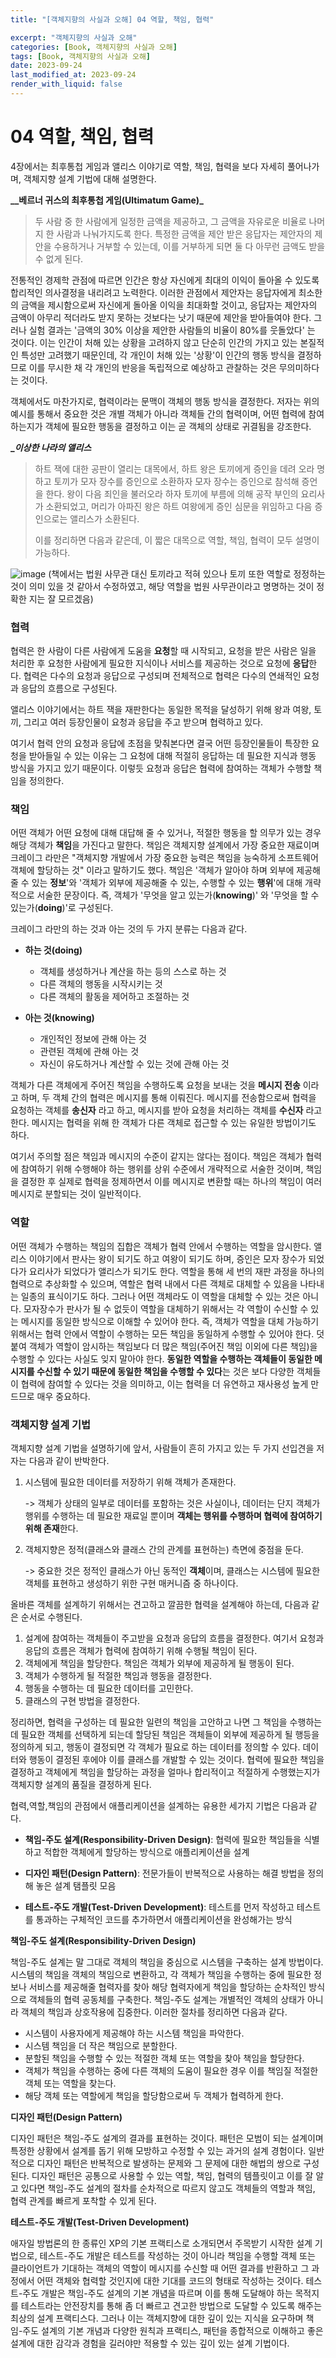 ```yaml
---
title: "[객체지향의 사실과 오해] 04 역할, 책임, 협력"

excerpt: "객체지향의 사실과 오해"
categories: [Book, 객체지향의 사실과 오해]
tags: [Book, 객체지향의 사실과 오해]
date: 2023-09-24
last_modified_at: 2023-09-24
render_with_liquid: false
---
```

# 04 역할, 책임, 협력

4장에서는 최후통첩 게임과 앨리스 이야기로 역할, 책임, 협력을 보다 자세히 풀어나가며, 객체지향 설계 기법에 대해 설명한다.

**__베르너 귀스의 최후통첩 게임(Ultimatum Game)_**

> 두 사람 중 한 사람에게 일정한 금액을 제공하고, 그 금액을 자유로운 비율로 나머지 한 사람과 나눠가지도록 한다. 특정한 금액을 제안 받은 응답자는 제안자의 제안을 수용하거나 거부할 수 있는데, 이를 거부하게 되면 둘 다 아무런 금액도 받을 수 없게 된다.

전통적인 경제학 관점에 따르면 인간은 항상 자신에게 최대의 이익이 돌아올 수 있도록 합리적인 의사결정을 내리려고 노력한다. 이러한 관점에서 제안자는 응답자에게 최소한의 금액을 제시함으로써 자신에게 돌아올 이익을 최대화할 것이고, 응답자는 제안자의 금액이 아무리 적더라도 받지 못하는 것보다는 낫기 때문에 제안을 받아들여야 한다. 그러나 실험 결과는 '금액의 30% 이상을 제안한 사람들의 비율이 80%를 웃돌았다' 는 것이다. 이는 인간이 처해 있는 상황을 고려하지 않고 단순히 인간의 가지고 있는 본질적인 특성만 고려했기 때문인데, 각 개인이 처해 있는 '상황'이 인간의 행동 방식을 결정하므로 이를 무시한 채 각 개인의 반응을 독립적으로 예상하고 관찰하는 것은 무의미하다는 것이다.

객체에서도 마찬가지로, 협력이라는 문맥이 객체의 행동 방식을 결정한다. 저자는 위의 예시를 통해서 중요한 것은 개별 객체가 아니라 객체들 간의 협력이며, 어떤 협력에 참여하는지가 객체에 필요한 행동을 결정하고 이는 곧 객체의 상태로 귀결됨을 강조한다.

**__이상한 나라의 앨리스_**

> 하트 잭에 대한 공판이 열리는 대목에서, 하트 왕은 토끼에게 증인을 데려 오라 명하고 토끼가 모자 장수를 증인으로 소환하자 모자 장수는 증인으로 참석해 증언을 한다. 왕이 다음 죄인을 불러오라 하자 토끼에 부름에 의해 공작 부인의 요리사가 소환되었고, 머리가 아파진 왕은 하트 여왕에게 증인 심문을 위임하고 다음 증인으로는 앨리스가 소환된다.
>
> 이를 정리하면 다음과 같은데, 이 짧은 대목으로 역할, 책임, 협력이 모두 설명이 가능하다.

![image](https://github.com/yeondori/yeondori.github.io/assets/93027942/413b0f09-8430-4040-aadd-c0188846e4dc)
(책에서는 법원 사무관 대신 토끼라고 적혀 있으나 토끼 또한 역할로 정정하는 것이 의미 있을 것 같아서 수정하였고, 해당 역할을 법원 사무관이라고 명명하는 것이 정확한 지는 잘 모르겠음)

### 협력

협력은 한 사람이 다른 사람에게 도움을 **요청**할 때 시작되고, 요청을 받은 사람은 일을 처리한 후 요청한 사람에게 필요한 지식이나 서비스를 제공하는 것으로 요청에 **응답**한다. 협력은 다수의 요청과 응답으로 구성되며 전체적으로 협력은 다수의 연쇄적인 요청과 응답의 흐름으로 구성된다.

앨리스 이야기에서는 하트 잭을 재판한다는 동일한 목적을 달성하기 위해 왕과 여왕, 토끼, 그리고 여러 등장인물이 요청과 응답을 주고 받으며 협력하고 있다.

여기서 협력 안의 요청과 응답에 초점을 맞춰본다면 결국 어떤 등장인물들이 특장한 요청을 받아들일 수 있는 이유는 그 요청에 대해 적절히 응답하는 데 필요한 지식과 행동 방식을 가지고 있기 때문이다. 이렇듯 요청과 응답은 협력에 참여하는 객체가 수행할 책임을 정의한다.

### 책임

어떤 객체가 어떤 요청에 대해 대답해 줄 수 있거나, 적절한 행동을 할 의무가 있는 경우 해당 객체가 **책임**을 가진다고 말한다. 책임은 객체지향 설계에서 가장 중요한 재료이며 크레이그 라만은 "객체지향 개발에서 가장 중요한 능력은 책임을 능숙하게 소프트웨어 객체에 할당하는 것" 이라고 말하기도 했다. 책임은 '객체가 알아야 하며 외부에 제공해줄 수 있는 **정보**'와 '객체가 외부에 제공해줄 수 있는, 수행할 수 있는 **행위**'에 대해 개략적으로 서술한 문장이다. 즉, 객체가 '무엇을 알고 있는가(**knowing**)' 와 '무엇을 할 수 있는가(**doing**)'로 구성된다.

크레이그 라만의 하는 것과 아는 것의 두 가지 분류는 다음과 같다.

- **하는 것(doing)**

  - 객체를 생성하거나 계산을 하는 등의 스스로 하는 것
  - 다른 객체의 행동을 시작시키는 것
  - 다른 객체의 활동을 제어하고 조절하는 것
- **아는 것(knowing)**

  - 개인적인 정보에 관해 아는 것
  - 관련된 객체에 관해 아는 것
  - 자신이 유도하거나 계산할 수 있는 것에 관해 아는 것

객체가 다른 객체에게 주어진 책임을 수행하도록 요청을 보내는 것을 **메시지 전송** 이라고 하며, 두 객체 간의 협력은 메시지를 통해 이뤄진다. 메시지를 전송함으로써 협력을 요청하는 객체를 **송신자** 라고 하고, 메시지를 받아 요청을 처리하는 객체를 **수신자** 라고 한다. 메시지는 협력을 위해 한 객체가 다른 객체로 접근할 수 있는 유일한 방법이기도 하다.

여기서 주의할 점은 책임과 메시지의 수준이 같지는 않다는 점이다. 책임은 객체가 협력에 참여하기 위해 수행해야 하는 행위를 상위 수준에서 개략적으로 서술한 것이며, 책임을 결정한 후 실제로 협력을 정제하면서 이를 메시지로 변환할 때는 하나의 책임이 여러 메시지로 분할되는 것이 일반적이다.

### 역할

어떤 객체가 수행하는 책임의 집합은 객체가 협력 안에서 수행하는 역할을 암시한다. 앨리스 이야기에서 판사는 왕이 되기도 하고 여왕이 되기도 하며, 증인은 모자 장수가 되었다가 요리사가 되었다가 앨리스가 되기도 한다. 역할을 통해 세 번의 재판 과정을 하나의 협력으로 추상화할 수 있으며, 역할은 협력 내에서 다른 객체로 대체할 수 있음을 나타내는 일종의 표식이기도 하다.
그러나 어떤 객체라도 이 역할을 대체할 수 있는 것은 아니다. 모자장수가 판사가 될 수 없듯이 역할을 대체하기 위해서는 각 역할이 수신할 수 있는 메시지를 동일한 방식으로 이해할 수 있어야 한다. 즉, 객체가 역할을 대체 가능하기 위해서는 협력 안에서 역할이 수행하는 모든 책임을 동일하게 수행할 수 있어야 한다. 덧붙여 객체가 역할이 암시하는 책임보다 더 많은 책임(주어진 책임 이외에 다른 책임)을 수행할 수 있다는 사실도 잊지 말아야 한다.
**동일한 역할을 수행하는 객체들이 동일한 메시지를 수신할 수 있기 때문에 동일한 책임을 수행할 수 있다**는 것은 보다 다양한 객체들이 협력에 참여할 수 있다는 것을 의미하고, 이는 협력을 더 유연하고 재사용성 높게 만드므로 매우 중요하다.

### 객체지향 설계 기법

객체지향 설계 기법을 설명하기에 앞서, 사람들이 흔히 가지고 있는 두 가지 선입견을 저자는 다음과 같이 반박한다.

1. 시스템에 필요한 데이터를 저장하기 위해 객체가 존재한다.

   -> 객체가 상태의 일부로 데이터를 포함하는 것은 사실이나, 데이터는 단지 객체가 행위를 수행하는 데 필요한 재료일 뿐이며 **객체는 행위를 수행하며 협력에 참여하기 위해 존재**한다.
3. 객체지향은 정적(클래스와 클래스 간의 관계를 표현하는) 측면에 중점을 둔다.

   -> 중요한 것은 정적인 클래스가 아닌 동적인 **객체**이며, 클래스는 시스템에 필요한 객체를 표현하고 생성하기 위한 구현 매커니즘 중 하나이다.



올바른 객체를 설계하기 위해서는 견고하고 깔끔한 협력을 설계해야 하는데, 다음과 같은 순서로 수행된다.

1. 설계에 참여하는 객체들이 주고받을 요청과 응답의 흐름을 결정한다. 여기서 요청과 응답의 흐름은 객체가 협력에 참여하기 위해 수행될 책임이 된다.
2. 객체에게 책임을 할당한다. 책임은 객체가 외부에 제공하게 될 행동이 된다.
3. 객체가 수행하게 될 적절한 책임과 행동을 결정한다.
4. 행동을 수행하는 데 필요한 데이터를 고민한다.
5. 클래스의 구현 방법을 결정한다.

정리하면, 협력을 구성하는 데 필요한 일련의 책임을 고안하고 나면 그 책임을 수행하는 데 필요한 객체를 선택하게 되는데 할당된 책임은 객체들이 외부에 제공하게 될 행등을 정의하게 되고, 행동이 결정되면 각 객체가 필요로 하는 데이터를 정의할 수 있다. 데이터와 행동이 결정된 후에야 이를 클래스를 개발할 수 있는 것이다. 협력에 필요한 책임을 결정하고 객체에게 책임을 할당하는 과정을 얼마나 합리적이고 적절하게 수행했는지가 객체지향 설계의 품질을 결정하게 된다.



협력,역할,책임의 관점에서 애플리케이션을 설계하는 유용한 세가지 기법은 다음과 같다.

- **책임-주도 설계(Responsibility-Driven Design)**:
    협력에 필요한 책임들을 식별하고 적합한 객체에게 할당하는 방식으로 애플리케이션을 설계


- **디자인 패턴(Design Pattern)**:
    전문가들이 반복적으로 사용하는 해결 방법을 정의해 놓은 설계 탬플릿 모음


- **테스트-주도 개발(Test-Driven Development)**:
    테스트를 먼저 작성하고 테스트를 통과하는 구체적인 코드를 추가하면서 애플리케이션을 완성해가는 방식

  

**책임-주도 설계(Responsibility-Driven Design)**

책임-주도 설계는 말 그대로 객체의 책임을 중심으로 시스템을 구축하는 설계 방법이다. 시스템의 책임을 객체의 책임으로 변환하고, 각 객체가 책임을 수행하는 중에 필요한 정보나 서비스를 제공해줄 협력자를 찾아 해당 협력자에게 책임을 할당하는 순차적인 방식으로 객체들의 협력 공동체를 구축한다. 책임-주도 설계는 개별적인 객체의 상태가 아니라 객체의 책임과 상호작용에 집중한다. 이러한 절차를 정리하면 다음과 같다.

- 시스템이 사용자에게 제공해야 하는 시스템 책임을 파악한다.
- 시스템 책임을 더 작은 책임으로 분할한다.
- 분할된 책임을 수행할 수 있는 적절한 객체 또는 역할을 찾아 책임을 할당한다.
- 객체가 책임을 수행하는 중에 다른 객체의 도움이 필요한 경우 이를 책임질 적절한 객체 또는 역할을 찾는다.
- 해당 객체 또는 역할에게 책임을 할당함으로써 두 객체가 협력하게 한다.

**디자인 패턴(Design Pattern)**

디자인 패턴은 책임-주도 설계의 결과를 표현하는 것이다. 패턴은 모범이 되는 설계이며 특정한 상황에서 설계를 돕기 위해 모방하고 수정할 수 있는 과거의 설계 경험이다. 일반적으로 디자인 패턴은 반복적으로 발생하는 문제와 그 문제에 대한 해법의 쌍으로 구성된다. 디자인 패턴은 공통으로 사용할 수 있는 역할, 책임, 협력의 템플릿이고 이를 잘 알고 있다면 책임-주도 설계의 절차를 순차적으로 따르지 않고도 객체들의 역할과 책임, 협력 관계를 빠르게 포착할 수 있게 된다.

**테스트-주도 개발(Test-Driven Development)**

애자일 방법론의 한 종류인 XP의 기본 프랙티스로 소개되면서 주목받기 시작한 설계 기법으로, 테스트-주도 개발은 테스트를 작성하는 것이 아니라 책임을 수행할 객체 또는 클라이언트가 기대하는 객체의 역할이 메시지를 수신할 때 어떤 결과를 반환하고 그 과정에서 어떤 객체와 협력할 것인지에 대한 기대를 코드의 형태로 작성하는 것이다. 테스트-주도 개발은 책임-주도 설계의 기본 개념을 따르며 이를 통해 도달해야 하는 목적지를 테스트라는 안전장치를 통해 좀 더 빠르고 견고한 방법으로 도달할 수 있도록 해주는 최상의 설계 프랙티스다. 그러나 이는 객체지향에 대한 깊이 있는 지식을 요구하며 책임-주도 설계의 기본 개념과 다양한 원칙과 프랙티스, 패턴을 종합적으로 이해하고 좋은 설계에 대한 감각과 경험을 길러야만 적용할 수 있는 깊이 있는 설계 기법이다.
